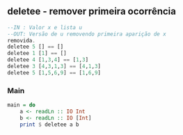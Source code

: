 ## deletee - remover primeira ocorrência

```hs
--IN : Valor x e lista u
--OUT: Versão de u removendo primeira aparição de x
removida.
deletee 5 [] == []
deletee 1 [1] == []
deletee 4 [1,3,4] == [1,3]
deletee 3 [4,3,1,3] == [4,1,3]
deletee 5 [1,5,6,9] == [1,6,9]
```


<!--MAIN_BEGIN-->
### Main
```hs
main = do
    a <- readLn :: IO Int
    b <- readLn :: IO [Int]
    print $ deletee a b

```
<!--MAIN_END-->